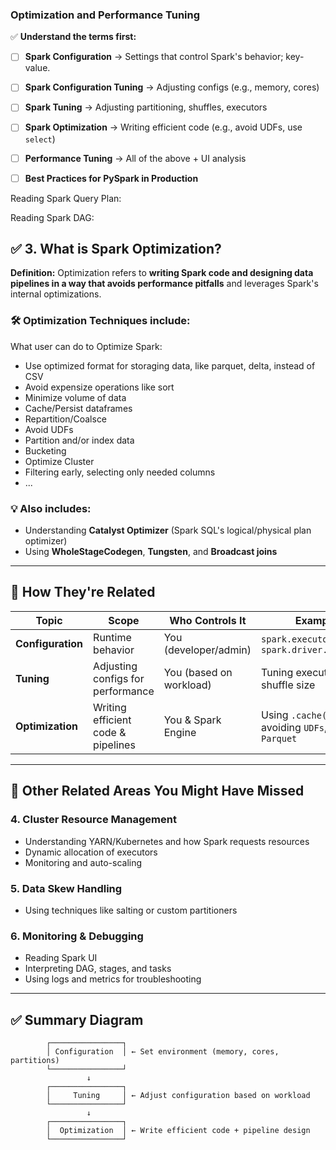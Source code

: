 ### Optimization and Performance Tuning

✅ **Understand the terms first:**

- [ ] **Spark Configuration** → Settings that control Spark's behavior; key-value.
- [ ] **Spark Configuration Tuning** → Adjusting configs (e.g., memory, cores)
- [ ] **Spark Tuning** → Adjusting partitioning, shuffles, executors
- [ ] **Spark Optimization** → Writing efficient code (e.g., avoid UDFs, use `select`)
- [ ] **Performance Tuning** → All of the above + UI analysis
- [ ] **Best Practices for PySpark in Production**
  





Reading Spark Query Plan:

Reading Spark DAG:






## ✅ 3. **What is Spark Optimization?**

**Definition:**
Optimization refers to **writing Spark code and designing data pipelines in a way that avoids performance pitfalls** and leverages Spark's internal optimizations.


### 🛠️ Optimization Techniques include:

What user can do to Optimize Spark:
- Use optimized format for storaging data, like parquet, delta, instead of CSV
- Avoid expensize operations like sort
- Minimize volume of data
- Cache/Persist dataframes
- Repartition/Coalsce
- Avoid UDFs
- Partition and/or index data
- Bucketing
- Optimize Cluster
- Filtering early, selecting only needed columns
- ...


### 💡 Also includes:

* Understanding **Catalyst Optimizer** (Spark SQL's logical/physical plan optimizer)
* Using **WholeStageCodegen**, **Tungsten**, and **Broadcast joins**

---

## 🔁 How They're Related

| Topic             | Scope                              | Who Controls It         | Example                                            |
| ----------------- | ---------------------------------- | ----------------------- | -------------------------------------------------- |
| **Configuration** | Runtime behavior                   | You (developer/admin)   | `spark.executor.memory`, `spark.driver.cores`      |
| **Tuning**        | Adjusting configs for performance  | You (based on workload) | Tuning executor count, shuffle size                |
| **Optimization**  | Writing efficient code & pipelines | You & Spark Engine      | Using `.cache()`, avoiding `UDFs`, using `Parquet` |

---










## 🧩 Other Related Areas You Might Have Missed

### 4. **Cluster Resource Management**

* Understanding YARN/Kubernetes and how Spark requests resources
* Dynamic allocation of executors
* Monitoring and auto-scaling

### 5. **Data Skew Handling**

* Using techniques like salting or custom partitioners

### 6. **Monitoring & Debugging**

* Reading Spark UI
* Interpreting DAG, stages, and tasks
* Using logs and metrics for troubleshooting

---

## ✅ Summary Diagram

```
        ┌────────────────┐
        │ Configuration  │ ← Set environment (memory, cores, partitions)
        └────────────────┘
                 ↓
        ┌────────────────┐
        │     Tuning     │ ← Adjust configuration based on workload
        └────────────────┘
                 ↓
        ┌────────────────┐
        │  Optimization  │ ← Write efficient code + pipeline design
        └────────────────┘
```